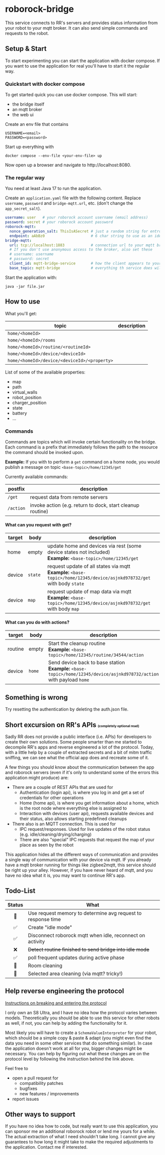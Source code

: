 # roborock-bridge

This service connects to RR's servers and provides status information from your robot to your mqtt broker.
It can also send simple commands and requests to the robot.

## Setup & Start

To start experimenting you can start the application with docker compose.
If you want to use the application for real you'll have to start it the regular way.

### Quickstart with docker compose

To get started quick you can use docker compose.
This will start:

- the bridge itself
- an mqtt broker
- the web ui

Create an env file that contains

```properties
USERNAME=<email>
PASSWORD=<password>
```

Start up everything with

```shell
docker compose --env-file <your-env-file> up
```

Now open up a browser and navigate to http://localhost:8080.

### The regular way

You need at least Java 17 to run the application.

Create an `application.yaml` file with the following content.
Replace `username`, `password` and `bridge-mqtt.url`, etc. (don't change the `app_secret_salt`).

```yaml
username: user   # your roborock account username (email address)
password: secret # your roborock account password
roborock-mqtt:
  nonce_generation_salt: ThisIsASecret # just a random string for entropy
  endpoint: aAbBz0                     # 6 char string to use as an identifier
bridge-mqtt:
  url: tcp://localhost:1883            # connection url to your mqtt broker (use ssl:// for ssl)
  # If you don't use anonymous access to the broker, also set these
  # username: username
  # password: secret
  client_id: mqtt-bridge-service       # how the client appears to your broker
  base_topic: mqtt-bridge              # everything th service does will be below this topic string
```

Start the application with:

```shell
java -jar file.jar
```

## How to use

What you'll get:

| topic                                        | description |
|----------------------------------------------|-------------|
| `home/<homeId>`                              |             |
| `home/<homeId>/rooms`                        |             |
| `home/<homeId>/routine/<routineId>`          |             |
| `home/<homeId>/device/<deviceId>`            |             |
| `home/<homeId>/device/<deviceId>/<property>` |             |

List of some of the available properties:

- map
- path
- virtual_walls
- robot_position
- charger_position
- state
- battery
- ...

### Commands

Commands are topics which will invoke certain functionality on the bridge.
Each command is a prefix that immediately follows the path to the resource the command should be invoked upon.

**Example:**
If you with to perform a `get` command on a home node, you would publish a message on topic `<base-topic>/home/12345/get`

Currently available commands:

| postfix   | description                                                |
|-----------|------------------------------------------------------------|
| `/get`    | request data from remote servers                           |
| `/action` | invoke action (e.g. return to dock, start cleanup routine) |

#### What can you request with get?

| target | body    | description                                                                                                                  |
|--------|---------|------------------------------------------------------------------------------------------------------------------------------|
| home   | empty   | update home and devices via rest (some device states not included) <br/> **Example:** `<base-topic>/home/12345/get`          |
| device | `state` | request update of all states via mqtt <br/> **Example:** `<base-topic>/home/12345/device/asjnkd978732/get` with body `state` |
| device | `map`   | request update of map data via mqtt <br/> **Example:** `<base-topic>/home/12345/device/asjnkd978732/get` with body `map`     |

#### What can you do with actions?

| target  | body   | description                                                                                                                 |
|---------|--------|-----------------------------------------------------------------------------------------------------------------------------|
| routine | empty  | Start the cleanup routine <br/> **Example:** `<base-topic>/home/12345/routine/34544/action`                                 |
| device  | `home` | Send device back to base station<br/> **Example:** `<base-topic>/home/12345/device/asjnkd978732/action` with payload `home` |

## Something is wrong

Try resetting the authentication by deleting the auth.json file.

## Short excursion on RR's APIs <small style="font-size: 0.5em;">(completely optional read)</small>

Sadly RR does not provide a public interface (i.e. APIs) for developers to create their own solutions.
Some people smarter than me started to decompile RR's apps and reverse engineered a lot of the protocol.
Today, with a little help by a couple of extracted secrets and a bit of mitm traffic sniffing, we can see what the
official app does and recreate some of it.

A few things you should know about the communication between the app and roborock servers (even if it's only to
understand some of the errors this application might produce) are:

- There are a couple of REST APIs that are used for
    - Authentication (login api), is where you log in and get a set of credentials for other operations
    - Home (home api), is where you get information about a home, which is the root node where everything else is
      assigned to
    - Interaction with devices (user api), requests available devices and their status, also allows starting predefined
      cleanups
- There also is an MQTT connection. This is used for
    - IPC request/responses. Used for live updates of the robot status (e.g. idle/cleaning/drying/charging)
    - There are also "special" IPC requests that request the map of your place as seen by the robot

This application hides all the different ways of communication and provides a single way of communication with your
device via mqtt.
IF you already have a mqtt broker running for things like zigbee2mqtt, this service should be right up your alley.
However, if you have never heard of mqtt, and you have no idea what it is, you may want to continue RR's app.

## Todo-List

| Status | What                                                         |
|:------:|--------------------------------------------------------------|
|   📝   | Use request memory to determine avg request to response time |
|   ✅    | Create "idle mode"                                           |
|   ✅    | Disconnect roborock mqtt when idle, reconnect on activity    |
|   ❌    | ~~Detect routine finished to send bridge into idle mode~~    |
|   ✅    | poll frequent updates during active phase                    | 
|   📝   | Room cleaning                                                |
|   📝   | Selected area cleaning (via mqtt? tricky!)                   |

## Help reverse engineering the protocol

[Instructions on breaking and entering the protocol](./HOWTO_MITM.md)

I only own an S8 Ultra, and I have no idea how the protocol varies between models.
Theoretically you should be able to use this service for other robots as well, if not, you can help by adding the
functionality for it.

Most likely you will have to create a `SchemaValueInterpreter` for your robot, which should be a simple copy & paste &
adapt (you might even find the data you need in some other services that do something similar).
In case the application doesn't work at all for you, bigger changes might be necessary.
You can help by figuring out what these changes are on the protocol level by following the instruction behind the link
above.

Feel free to

- open a pull request for
    - compatibility patches
    - bugfixes
    - new features / improvements
- report issues

## Other ways to support

If you have no idea how to code, but really want to use this application, you can sponsor me an additional roborock
robot or lend me yours for a while.
The actual extraction of what I need shouldn't take long.
I cannot give any guarantees to how long it might take to make the required adjustments to the application.
Contact me if interested.
